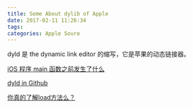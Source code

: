 ```yaml
---
title: Some About dylib of Apple
date: 2017-02-11 11:26:34
tags:
categories: Apple Soure 
---
```



dyld 是 the dynamic link editor 的缩写，它是苹果的动态链接器。

[iOS 程序 main 函数之前发生了什么](http://blog.sunnyxx.com/2014/08/30/objc-pre-main/)

[dyld in Github](https://github.com/opensource-apple/dyld)

[你真的了解load方法么？](http://www.cocoachina.com/ios/20160516/16273.html)
